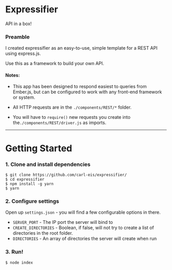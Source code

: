 # Expressifier

API in a box!

### Preamble

I created expressifier as an easy-to-use, simple template for a REST API using express.js.

Use this as a framework to build your own API.

#### Notes: 
- This app has been designed to respond easiest to queries from Ember.js,
but can be configured to work with any front-end framework or system.

- All HTTP requests are in the `./components/REST/*` folder.

- You will have to  `require()` new requests you create into the`./components/REST/driver.js` as imports.

-----

# Getting Started

### 1. Clone and install dependencies

    $ git clone https://github.com/carl-eis/expressifier/
    $ cd expressifier
    $ npm install -g yarn
    $ yarn
    
### 2. Configure settings

Open up `settings.json` - you will find a few configurable options in there.

- `SERVER_PORT` - The IP port the server will bind to
- `CREATE_DIRECTORIES` - Boolean, if false, will not try to create a list of directories in the root folder.
- `DIRECTORIES` - An array of directories the server will create when run
    
### 3. Run!

    $ node index


